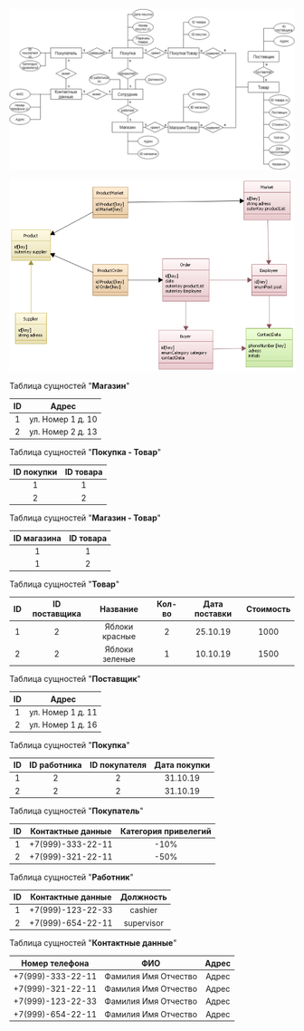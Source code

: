 

![ER диаграмма](./files/db1.png)

![UML диаграмма](./files/db1_uml.png)



Таблица сущностей "**Магазин**"

|  ID  |       Адрес       |
| :--: | :---------------: |
|  1   | ул. Номер 1 д. 10 |
|  2   | ул. Номер 2 д. 13 |

Таблица сущностей "**Покупка - Товар**"

| ID покупки | ID товара |
| :--------: | :-------: |
|     1      |     1     |
|     2      |     2     |

Таблица сущностей "**Магазин - Товар**"

| ID магазина | ID товара |
| :---------: | :-------: |
|      1      |     1     |
|      1      |     2     |

Таблица сущностей "**Товар**"

|  ID  | ID поставщика |    Название    | Кол-во | Дата поставки | Стоимость |
| :--: | :-----------: | :------------: | :----: | :-----------: | :-------: |
|  1   |       2       | Яблоки красные |   2    |   25.10.19    |   1000    |
|  2   |       2       | Яблоки зеленые |   1    |   10.10.19    |   1500    |

Таблица сущностей "**Поставщик**"

|  ID  |       Адрес       |
| :--: | :---------------: |
|  1   | ул. Номер 1 д. 11 |
|  2   | ул. Номер 1 д. 16 |

Таблица сущностей "**Покупка**"

|  ID  | ID работника | ID покупателя | Дата покупки |
| :--: | :----------: | :-----------: | :----------: |
|  1   |      2       |       2       |   31.10.19   |
|  2   |      2       |       2       |   31.10.19   |

Таблица сущностей "**Покупатель**"

|  ID  | Контактные данные | Категория привелегий |
| :--: | :---------------: | :------------------: |
|  1   | +7(999)-333-22-11 |         -10%         |
|  2   | +7(999)-321-22-11 |         -50%         |

Таблица сущностей "**Работник**"

|  ID  | Контактные данные | Должность  |
| :--: | :---------------: | :--------: |
|  1   | +7(999)-123-22-33 |  cashier   |
|  2   | +7(999)-654-22-11 | supervisor |

Таблица сущностей "**Контактные данные**"

|  Номер телефона   |         ФИО          | Адрес |
| :---------------: | :------------------: | :---: |
| +7(999)-333-22-11 | Фамилия Имя Отчество | Адрес |
| +7(999)-321-22-11 | Фамилия Имя Отчество | Адрес |
| +7(999)-123-22-33 | Фамилия Имя Отчество | Адрес |
| +7(999)-654-22-11 | Фамилия Имя Отчество | Адрес |


